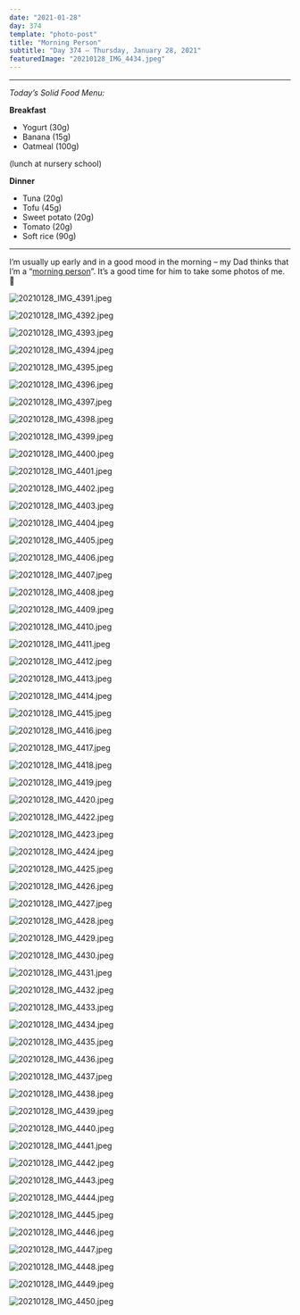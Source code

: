 ```yaml
---
date: "2021-01-28"
day: 374
template: "photo-post"
title: "Morning Person"
subtitle: "Day 374 – Thursday, January 28, 2021"
featuredImage: "20210128_IMG_4434.jpeg"
---
```


<hr />

_Today’s Solid Food Menu:_

**Breakfast**

- Yogurt (30g)
- Banana (15g)
- Oatmeal (100g)

(lunch at nursery school)

**Dinner**

- Tuna (20g)
- Tofu (45g)
- Sweet potato (20g)
- Tomato (20g)
- Soft rice (90g)

<hr />

I’m usually up early and in a good mood in the morning – my Dad thinks that I’m a “<a href="https://en.wikipedia.org/wiki/Lark_(person)">morning person</a>”. It’s a good time for him to take some photos of me. 📸

![20210128_IMG_4391.jpeg](20210128_IMG_4391.jpeg)

![20210128_IMG_4392.jpeg](20210128_IMG_4392.jpeg)

![20210128_IMG_4393.jpeg](20210128_IMG_4393.jpeg)

![20210128_IMG_4394.jpeg](20210128_IMG_4394.jpeg)

![20210128_IMG_4395.jpeg](20210128_IMG_4395.jpeg)

![20210128_IMG_4396.jpeg](20210128_IMG_4396.jpeg)

![20210128_IMG_4397.jpeg](20210128_IMG_4397.jpeg)

![20210128_IMG_4398.jpeg](20210128_IMG_4398.jpeg)

![20210128_IMG_4399.jpeg](20210128_IMG_4399.jpeg)

![20210128_IMG_4400.jpeg](20210128_IMG_4400.jpeg)

![20210128_IMG_4401.jpeg](20210128_IMG_4401.jpeg)

![20210128_IMG_4402.jpeg](20210128_IMG_4402.jpeg)

![20210128_IMG_4403.jpeg](20210128_IMG_4403.jpeg)

![20210128_IMG_4404.jpeg](20210128_IMG_4404.jpeg)

![20210128_IMG_4405.jpeg](20210128_IMG_4405.jpeg)

![20210128_IMG_4406.jpeg](20210128_IMG_4406.jpeg)

![20210128_IMG_4407.jpeg](20210128_IMG_4407.jpeg)

![20210128_IMG_4408.jpeg](20210128_IMG_4408.jpeg)

![20210128_IMG_4409.jpeg](20210128_IMG_4409.jpeg)

![20210128_IMG_4410.jpeg](20210128_IMG_4410.jpeg)

![20210128_IMG_4411.jpeg](20210128_IMG_4411.jpeg)

![20210128_IMG_4412.jpeg](20210128_IMG_4412.jpeg)

![20210128_IMG_4413.jpeg](20210128_IMG_4413.jpeg)

![20210128_IMG_4414.jpeg](20210128_IMG_4414.jpeg)

![20210128_IMG_4415.jpeg](20210128_IMG_4415.jpeg)

![20210128_IMG_4416.jpeg](20210128_IMG_4416.jpeg)

![20210128_IMG_4417.jpeg](20210128_IMG_4417.jpeg)

![20210128_IMG_4418.jpeg](20210128_IMG_4418.jpeg)

![20210128_IMG_4419.jpeg](20210128_IMG_4419.jpeg)

![20210128_IMG_4420.jpeg](20210128_IMG_4420.jpeg)

![20210128_IMG_4422.jpeg](20210128_IMG_4422.jpeg)

![20210128_IMG_4423.jpeg](20210128_IMG_4423.jpeg)

![20210128_IMG_4424.jpeg](20210128_IMG_4424.jpeg)

![20210128_IMG_4425.jpeg](20210128_IMG_4425.jpeg)

![20210128_IMG_4426.jpeg](20210128_IMG_4426.jpeg)

![20210128_IMG_4427.jpeg](20210128_IMG_4427.jpeg)

![20210128_IMG_4428.jpeg](20210128_IMG_4428.jpeg)

![20210128_IMG_4429.jpeg](20210128_IMG_4429.jpeg)

![20210128_IMG_4430.jpeg](20210128_IMG_4430.jpeg)

![20210128_IMG_4431.jpeg](20210128_IMG_4431.jpeg)

![20210128_IMG_4432.jpeg](20210128_IMG_4432.jpeg)

![20210128_IMG_4433.jpeg](20210128_IMG_4433.jpeg)

![20210128_IMG_4434.jpeg](20210128_IMG_4434.jpeg)

![20210128_IMG_4435.jpeg](20210128_IMG_4435.jpeg)

![20210128_IMG_4436.jpeg](20210128_IMG_4436.jpeg)

![20210128_IMG_4437.jpeg](20210128_IMG_4437.jpeg)

![20210128_IMG_4438.jpeg](20210128_IMG_4438.jpeg)

![20210128_IMG_4439.jpeg](20210128_IMG_4439.jpeg)

![20210128_IMG_4440.jpeg](20210128_IMG_4440.jpeg)

![20210128_IMG_4441.jpeg](20210128_IMG_4441.jpeg)

![20210128_IMG_4442.jpeg](20210128_IMG_4442.jpeg)

![20210128_IMG_4443.jpeg](20210128_IMG_4443.jpeg)

![20210128_IMG_4444.jpeg](20210128_IMG_4444.jpeg)

![20210128_IMG_4445.jpeg](20210128_IMG_4445.jpeg)

![20210128_IMG_4446.jpeg](20210128_IMG_4446.jpeg)

![20210128_IMG_4447.jpeg](20210128_IMG_4447.jpeg)

![20210128_IMG_4448.jpeg](20210128_IMG_4448.jpeg)

![20210128_IMG_4449.jpeg](20210128_IMG_4449.jpeg)

![20210128_IMG_4450.jpeg](20210128_IMG_4450.jpeg)
